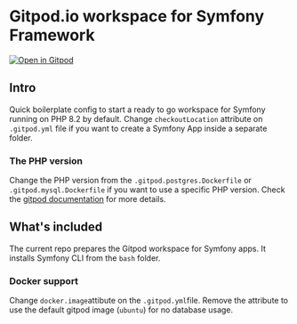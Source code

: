 # Gitpod.io workspace for Symfony Framework

[![Open in Gitpod](https://gitpod.io/button/open-in-gitpod.svg)](https://gitpod.io/#https://github.com/rudirocha/gitpod-symfony-workspace)

## Intro
Quick boilerplate config to start a ready to go workspace for Symfony running on PHP 8.2 by default.
Change `checkoutLocation` attribute on `.gitpod.yml` file if you want to create a Symfony App inside a separate folder.

### The PHP version
Change the PHP version from the `.gitpod.postgres.Dockerfile` or  `.gitpod.mysql.Dockerfile` if you want to use a specific PHP version. Check the [gitpod documentation](https://www.gitpod.io/docs/introduction/languages/php#switching-php-versions) for more details.

## What's included

The current repo prepares the Gitpod workspace for Symfony apps. It installs Symfony CLI from the `bash` folder.

### Docker support

Change `docker.image`attibute on the `.gitpod.yml`file. Remove the attribute to use the default gitpod image (`ubuntu`) for no database usage.


